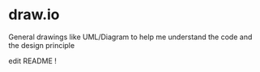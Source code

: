 # draw.io
General drawings like UML/Diagram to help me understand the code and the design principle

edit README !
